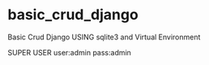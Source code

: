 # basic_crud_django
Basic Crud Django USING sqlite3 and Virtual Environment

SUPER USER
user:admin
pass:admin
